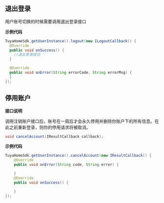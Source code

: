 
## 退出登录

用户账号切换的时候需要调用退出登录接口

**示例代码**

```java
TuyaHomeSdk.getUserInstance().logout(new ILogoutCallback() {
  @Override
  public void onSuccess() {
    //退出登录成功
  }

  @Override
  public void onError(String errorCode, String errorMsg) {
  }
});
```
## 停用账户

**接口说明**

调用注销账户接口后，账号在一周后才会永久停用并删除你账户下的所有信息。在此之前重新登录，则你的停用请求将被取消。

```java
void cancelAccount(IResultCallback callback);    
```
**示例代码**

```java
TuyaHomeSdk.getUserInstance().cancelAccount(new IResultCallback() {
    @Override
    public void onError(String code, String error) {

    }
    @Override
    public void onSuccess() {

    }
});

```